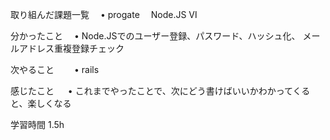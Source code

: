 取り組んだ課題一覧
　• progate　
Node.JS Ⅵ

分かったこと
　• Node.JSでのユーザー登録、パスワード、ハッシュ化、
メールアドレス重複登録チェック

次やること　
　• rails 

感じたこと
　 • これまでやったことで、次にどう書けばいいかわかってくると、楽しくなる

学習時間
1.5h